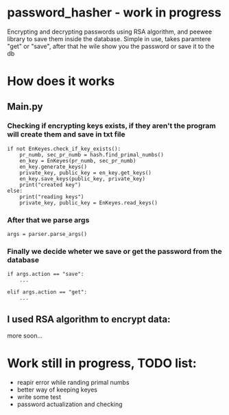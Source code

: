 # password_hasher - work in progress
Encrypting and decrypting passwords using RSA algorithm, and peewee library to save them inside the database.
Simple in use, takes paramtere "get" or "save", after that he wile show you the password or save it to the db
# How does it works
  ## Main.py
   ### Checking if encrypting keys exists, if they aren't the program will create them and save in txt file
    if not EnKeyes.check_if_key_exists():
        pr_numb, sec_pr_numb = hash.find_primal_numbs()
        en_key = EnKeyes(pr_numb, sec_pr_numb)
        en_key.generate_keys()
        private_key, public_key = en_key.get_keys()
        en_key.save_keys(public_key, private_key)
        print("created key")
    else:
        print("reading keys")
        private_key, public_key = EnKeyes.read_keys()
  ### After that we parse args
    args = parser.parse_args()
  ### Finally we decide wheter we save or get the password from the database
    if args.action == "save":
        ...

    elif args.action == "get":
        ...
  
  ## I used RSA algorithm to encrypt data:
  more soon...
  
# Work still in progress, TODO list:
- reapir error while randing primal numbs
- better way of keeping keyes
- write some test
- password actualization and checking
